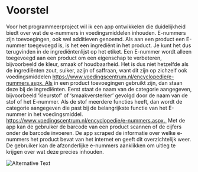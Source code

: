 # Voorstel

Voor het programmeerproject wil ik een app ontwikkelen die duidelijkheid biedt over wat de e-nummers in voedingsmiddelen inhouden. E-nummers zijn toevoegingen, ook wel additieven genoemd. Als aan een product een E-nummer toegevoegd is, is het een ingrediënt in het product. Je kunt het dus terugvinden in de ingrediëntenlijst op het etiket. Een E-nummer wordt alleen toegevoegd aan een product om een eigenschap te verbeteren, bijvoorbeeld de kleur, smaak of houdbaarheid. Het is dus niet hetzelfde als de ingrediënten zout, suiker, azijn of saffraan, want dit zijn op zichzelf ook voedingsmiddelen https://www.voedingscentrum.nl/encyclopedie/e-nummers.aspx. Als in een product toevoegingen gebruikt zijn, dan staan deze bij de ingrediënten. Eerst staat de naam van de categorie aangegeven, bijvoorbeeld ‘kleurstof’ of ‘smaakversterker’ gevolgd door de naam van de stof of het E-nummer. Als de stof meerdere functies heeft, dan wordt de categorie aangegeven die past bij de belangrijkste functie van het E-nummer in het voedingsmiddel. https://www.voedingscentrum.nl/encyclopedie/e-nummers.aspx. 
Met de app kan de gebruiker de barcode van een product scannen of de cijfers onder de barcode invoeren. De app scraped de informatie over welke e-nummers het product bevat van het internet en geeft dit overzichtelijk weer. De gebruiker kan de afzonderlijke e-nummers aanklikken om uitleg te krijgen over wat deze precies inhouden. 

![Alternative Text](doc/image.png)




